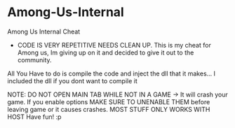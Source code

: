 # Among-Us-Internal
Among Us Internal Cheat
* CODE IS VERY REPETITIVE NEEDS CLEAN UP.
This is my cheat for Among us, Im giving up on it and decided to give it out to the community.

All You Have to do is compile the code and inject the dll that it makes...
I included the dll if you dont want to compile it

NOTE:
DO NOT OPEN MAIN TAB WHILE NOT IN A GAME -> It will crash your game.
If you enable options MAKE SURE TO UNENABLE THEM before leaving game or it causes crashes.
MOST STUFF ONLY WORKS WITH HOST
Have fun! :p
